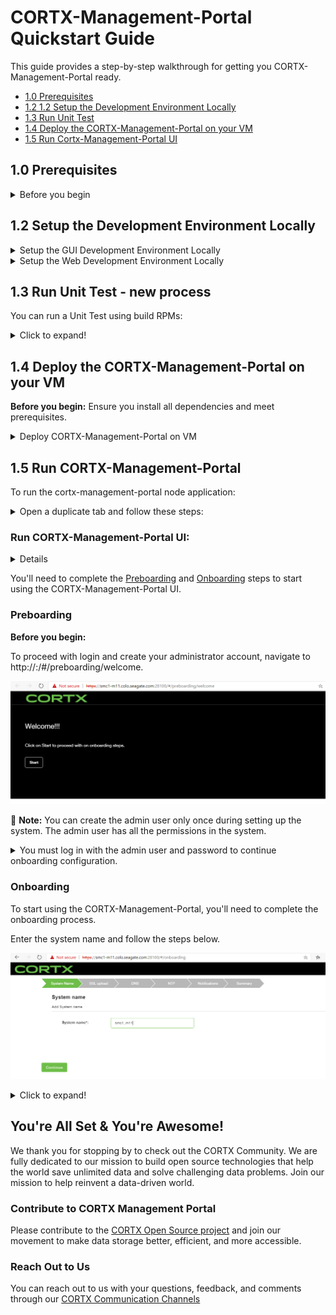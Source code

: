 # CORTX-Management-Portal Quickstart Guide

This guide provides a step-by-step walkthrough for getting you CORTX-Management-Portal ready.

- [1.0 Prerequisites](##10-Prerequisites)
- [1.2 1.2 Setup the Development Environment Locally](#12-Setup-the-Development-Environment-Locally)
- [1.3 Run Unit Test](#13-Run-Unit-Test)
- [1.4 Deploy the CORTX-Management-Portal on your VM](#14-Deploy-the-CORTX-Management-Portal-on-your-VM)
- [1.5 Run Cortx-Management-Portal UI](#15-Run-Cortx-Management-Portal)

## 1.0 Prerequisites

<details>
<summary>Before you begin</summary>
<p>
   
1. You'll need to install [CORTX-Manager](https://github.com/Seagate/blob/cortx-manager) or [Import OVA](https://github.com/Seagate/cortx/blob/main/doc/Importing_OVA_File.rst).

2. Login as a super user:
   
   `$ sudo su`

    Or 
    
    `$ sudo -s`

3. Install Node.js

   ```shell

   $ wget  https://nodejs.org/dist/v12.13.0/node-v12.13.0-linux-x64.tar.xz
   $ tar -xvf node-v12.13.0-linux-x64.tar.xz
   $ mkdir /opt/nodejs
   $ cp -r node-v12.13.0-linux-x64 /opt/nodejs/
   $ ln -s /opt/nodejs/node-v12.13.0-linux-x64/bin/node /usr/bin node
   $ ln -s /opt/nodejs/node-v12.13.0-linux-x64/bin/npm /usr/bin
   npm
   ``` 
4. Install GitHub
   
   Refer to the [Contributing to CORTX Management Portal](CONTRIBUTING.md) document to install GitHub and clone cortx-manager & dependent repositories.
 
</p>
</details>

## 1.2 Setup the Development Environment Locally

<details>
   <summary>Setup the GUI Development Environment Locally</summary>
   <p>
 
 1. Click open the UI repository link [here](https://github.com/Seagate/cortx-management-portal).
2. Clone the UI repository using this [URL](https://github.com/Seagate/cortx-management-portal.git) in new folder and run:

  ```shell

  $ git clone  https://github.com/Seagate/cortx-cortx-management-portal.git
  ```
3. Run the following command to install dependent packages:

   `\cortx-management-portal\gui` 
   
4. Run `$ npm install` or `$ npm i`:

   `\cortx-management-portal\gui` 

</p>
</details>

<details>
<summary>Setup the Web Development Environment Locally</summary>
<p>

1. Click open the UI repository link [here](https://github.com/Seagate/cortx-management-portal).
2. Clone the UI repository using this [URL](https://github.com/Seagate/cortx-management-portal.git) in new folder and run:

  ```shell

  $ git clone  https://github.com/Seagate/cortx-cortx-management-portal.git
  ```
3. Run the following command to install dependent packages:

   ` \cortx-management-portal\web`

4. Run `$ npm install` or `$ npm i`:

   ` \cortx-management-portal\web`

5. Change the proxy in the `vue.config.js` file from the GUI folder to point or access the backend REST API proxy:
 
   `http://localhost:28100` to the required server proxy: 
  
   `http://10.230.244.254:28101`

6. To connect middleware nodejs API, update the `.env` file with a few entries: 

   ```shell
     SERVER_PROTOCOL="https" change to SERVER_PROTOCOL="http" CORTX_MANAGER_HOST="localhost"
   ```
   1. Change the above to: `CORTX_MANAGEMENT_PORTAL_HOST="10.230.244.254"`
  
   2. Change the `LOG_FILE_PATH` to local directory path:
  
      `LOG_FILE_PATH="H:\\744541\\Documents\\log\\CORTX_MANAGER_middleware.log"`

      `FILE_UPLOAD_FOLDER="H:\\744541\\Documents\\frontend\\file_upload"`
    
   3. To serve the UI locally, run the below command via terminal:  
  
      `\cortx-cortx-management-portal\gui - npm run serve`
      `\cortx-cortx-management-portal\web - npm run dev`
  
   4. Open the browser and run [http://localhost:8080/](http://localhost:8080/).

</p>
</details>

## 1.3 Run Unit Test - new process

You can run a Unit Test using build RPMs: 

  <details>
   <summary>Click to expand!</summary>
   <p>
      
- RPMs are generated for each pull request, please find RPMS's on below location for the cortx-management-portal:
   
   [http://cortx-storage.colo.seagate.com/releases/cortx/components/dev/multibranch/cortx-management-portal/](http://cortx-storage.colo.seagate.com/releases/cortx/components/dev/multibranch/cortx-management-portal/)
   
- You'll need to install the RPM on your VM.

</p>
</details>

## 1.4 Deploy the CORTX-Management-Portal on your VM

**Before you begin:** Ensure you install all dependencies and meet prerequisites.

<details>
   <summary>Deploy CORTX-Management-Portal on VM</summary>
   <p>

1. Login to your VM using SSH your GitHub ID and Password.
2. Remove previously installed cortx-management-portal RPMs (if any):

   for pkg in `$ rpm -qa | grep -E "cortx|salt"`; 
   
   Run `$ yum remove -y $pkg` 

3. Install cortx-management-portal RPM: 

    `$ yum install -i ./dist/rpmbuild/RPMS/x86_64/cortx-csm_agent-web.rpm`
    
    `$ yum install -i ./dist/rpmbuild/RPMS/x86_64/cortx-csm_agent-gui.rpm`

4. Executing cortx-management-portal-setup commands should pass: 

   `$ cortx_management_portal_setup post_install`

   `$ cortx_management_portal config`

   `$ cortx_management_portal_setup init`

5. Enable and Restart the Cortx-Management-Portal service: 

   `$ systemctl restart cortx_management_portal`
   `$ systemctl enable cortx_management_portal`
   
   </p>
   </details>
   
## 1.5 Run CORTX-Management-Portal 

To run the cortx-management-portal node application:

<details>
   <summary>Open a duplicate tab and follow these steps:</summary>
   <p>

1. Login as super user.
2. Change the `.env` file in web for server_protocol from `https` to `http` 
3. Install node modules.
4. Run cortx-management-portal node application 
   
   ```shell
   
   $ sudo su 
   $ vim /opt/seagate/cortx/cortx-management-portal/.env 
   $ cd /opt/seagate/cortx/cortx-management-portal 
   $ npm install 
   $ npm run dev 
   ```
 
5. Once the cortx-management-portal starts successfully, it will return the URL to point to with the port. 

</p>
</details>

### Run CORTX-Management-Portal UI: 

<details>
   <sumamry>Run CORTX-Management-Portal UI</summary>
   <p>
   
   1. To run cortx-management-portal UI, open a duplicate tab.
   2. Login as a super user.
   3. Go to the gui directory.
   4. Install node modules.
   5. Run gui application:
   
      ```shell
   
      $ sudo su 
      $ cd /opt/seagate/cortx/cortx-management-portal/cortx/gui/ 
      $ npm install 
      $ npm run serve 
      ```
   
   6. Once the cortx-management-portal UI, runs successfully, it retuns the URL to the UI. 
   7. Copy this link and open the UI in the browser. 
   8. You'll be redirected to the login page. 
   
   </p>
   </details>
   
   You'll need to complete the [Preboarding](#Preboarding) and [Onboarding](#Onboarding) steps to start using the CORTX-Management-Portal UI.
   
   ### Preboarding
   
   **Before you begin:** 
   
   To proceed with login and create your administrator account, navigate to http://<hostname>:<port>/#/preboarding/welcome. 
  
   ![](/images/WelcomeScreen.png)
   
   :page_with_curl: **Note:** You can create the admin user only once during setting up the system. The admin user has all the permissions in the system. 
   
   <details>
   <summary>You must log in with the admin user and password to continue onboarding configuration.</summary>
   <p>
   
   1. Click *start* and select *Next*.
   2. Click *Get started* and accept the Terms & Conditions.
      
      ![](/images/Terms&Conditions.png)
   3. Create your admininistrator account. 
      
      ![](/images/UsernamePwd.png)
   4. Return to the cortx-management-portal login page using the link http://<hostname>:<port>/.
      
      ![](/images/Login.png)
   
   </p>
   </details>
   
   ### Onboarding
   
   To start using the CORTX-Management-Portal, you'll need to complete the onboarding process. 
   
   Enter the system name and follow the steps below. 
   
   ![](/images/SystemName.png)
   
   <details>
   <summary>Click to expand!</summary>
   <p>
      
   The onboarding process lets you set up the system and configure the following.
   
   1. [Upload SSL certificate](#1-Upload-SSL-certificate)
   
   2. [Configure DNS resolver settings](#2-Configure-DNS-resolver-settings)
   
   3. [Configure network time protocol settings](#3-Configure-network-time-protocol-settings)
   
   4. [Configure notifications](#4-Configure-notifications)
   
   5. [Verify onboarding configurations](#5-Verify-onboarding-configurations)
   
   #### 1. Upload SSL certificate
   
   A SSL certificate is used on a https connection to encrypt the communication from a S3 Client or your web browser to CORTX Manager. By default, the CORTX Manager uses a CORTX    Manager provided self-signed certificate. Alternatively, you can upload a user-provided self-signed certificate or a user provided certificate authority (CA) signed  certificate. This step can be done during onboarding or afterwards.
   
   ![](/images/SSL%20Upload.png)
  
   To upload SSL certificate:
   
   1. Click Choose File to browse and select the appropriate SSL certificate, and then click Upload certificate. 
   2. Click Continue to open the Management network settings page. 

   #### 2. Configure DNS resolver settings
   
   ![](/images/DNS.png)
   
   To configure DNS resolver settings:
   
   1. On the DNS resolver settings page, enter values for DNS Server and Search Domain.
   2. Click Apply and Continue to open the Network time protocol (NTP) page.
   
   #### 3. Configure network time protocol
   
   CORTX and any S3 Clients must be time synchronized via a NTP server. CORTX Manager allows the setting of the NTP server address and a time zone. The time zone on CORTX Manager does not have to match the S3 Client(s). Once the CORTX Manager setting is applied, the setting is then configured on both servers in CORTX. 
   
   ![](/images/NTP.png)
   
   To configure network time protocol:
   
   1. On the Network time protocol (NTP) page, enter NTP server address and select the time zone. 
   2. The selected time zone is used by the system.
      - Click Apply and Continue to open the Notifications settings tab.

   #### 4. Configure notifications
   
   The system offers you to configure notifications. You can configure the system to receive notification via email using the Simple Network Management Protocol (SNMP). Once configured, you can receive notifications about any system updates or alerts. You have an option to skip configuring the notifications but it is not recommended. It is recommended to configure at least one email to receive system notification. 
   
   **Table 4:** Supported and unsupported email configurations lists the supported and unsupported email configurations.
   
   | **Type** | **Supported/Unsupported** |
   |-	|-	|
   | By encryption: | |
   | No encryption | Supported |
   | SSL/TLS | Supported |
   | STARTTLS | Supported | 
   | By authentication: | |
   | SMTP servers which support/require authentication | Supported |
   | SMTP servers which do not support authentication | Not supported |
   
   ![](/images/Notification.png)
   
   To configure notifications:
   
   1. From the Notifications page, select the Email check box, and then click Continue.
   2. Enter values for SMTP server, Sender email, Protocol, SMTP port, Sender password, and Confirm password.
   3. In the Receiver email addresses, you can enter multiple email addresses separated by comma (,).
   4. Click Send test email to verify the email configuration. If you do not receive test email on the configured email addresses then check the email configuration.
   5. Click Apply and Continue to open the Summary page.

   #### Verify onboarding configuration
   
   The Summary page displays all the onboarding configurations. You can verify the configurations and if required, go back to a page to change the configurations. After
   verifying the configurations, the system moves to the new IP address added during the configuration. You must use the new IP address to access the system.
   
   ![](/images/Summary.png)
   
   To verify the configurations:
   
   - Review the configurations, and then click Continue.
   
   The Confirmation pop-up displays the new IP address of the system. You must use the new IP address to access the system.
   
   ![](/images/Dashboard.png)
   
   </p>
   </details>

## You're All Set & You're Awesome!

We thank you for stopping by to check out the CORTX Community. We are fully dedicated to our mission to build open source technologies that help the world save unlimited data and solve challenging data problems. Join our mission to help reinvent a data-driven world. 

### Contribute to CORTX Management Portal

Please contribute to the [CORTX Open Source project](CONTRIBUTING.md) and join our movement to make data storage better, efficient, and more accessible.

### Reach Out to Us

You can reach out to us with your questions, feedback, and comments through our [CORTX Communication Channels](/SUPPORT.md)
